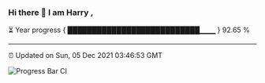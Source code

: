 ### Hi there 👋 I am Harry , 

⏳ Year progress { ███████████████████████████▁▁▁ } 92.65 %

---

⏰ Updated on Sun, 05 Dec 2021 03:46:53 GMT

![Progress Bar CI](https://github.com/duykhang68/duykhang68/workflows/Progress%20Bar%20CI/badge.svg)
